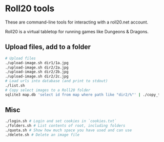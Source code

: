 # Roll20 tools
These are command-line tools for interacting with a roll20.net account.

Roll20 is a virtual tabletop for running games like Dungeons & Dragons.

## Upload files, add to a folder
```bash
# Upload files
./upload-image.sh dir1/1a.jpg
./upload-image.sh dir2/2a.jpg
./upload-image.sh dir2/2b.jpg
./upload-image.sh dir2/2c.jpg
# Load urls into database (and print to stdout)
./list.sh
# Copy select images to a Roll20 folder
sqlite3 map.db 'select id from map where path like "dir2/%"' | ./copy_to_library.sh $FOLDERID $FOLDERNAME
```

## Misc
```bash
./login.sh # Login and set cookies in `cookies.txt`
./folders.sh # List contents of root, including folders
./quota.sh # Show how much space you have used and can use
./delete.sh # Delete an image file
```
